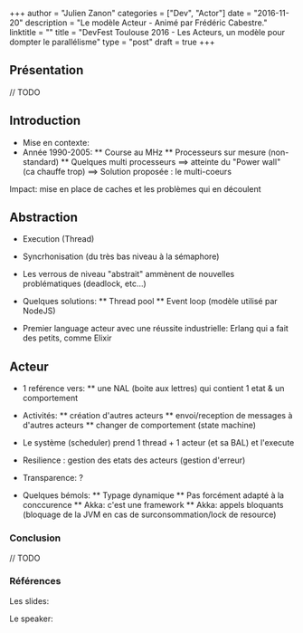 +++
author = "Julien Zanon"
categories = ["Dev", "Actor"]
date = "2016-11-20"
description = "Le modèle Acteur - Animé par Frédéric Cabestre."
linktitle = ""
title = "DevFest Toulouse 2016 - Les Acteurs, un modèle pour dompter le parallélisme"
type = "post"
draft = true
+++

## Présentation

// TODO

## Introduction

* Mise en contexte:
* Année 1990-2005:
** Course au MHz
** Processeurs sur mesure (non-standard)
** Quelques multi processeurs
==> atteinte du "Power wall" (ca chauffe trop)
==> Solution proposée : le multi-coeurs

Impact: mise en place de caches et les problèmes qui en découlent

## Abstraction

* Execution (Thread)
* Syncrhonisation (du très bas niveau à la sémaphore)
* Les verrous de niveau "abstrait" ammènent de nouvelles problématiques (deadlock, etc...)
* Quelques solutions:
** Thread pool
** Event loop (modèle utilisé par NodeJS)

* Premier language acteur avec une réussite industrielle:  Erlang qui a fait des petits, comme Elixir

## Acteur

* 1 reférence vers:
** une NAL (boite aux lettres) qui contient 1 etat & un comportement
* Activités:
** création d'autres acteurs
** envoi/reception de messages à d'autres acteurs
** changer de comportement (state machine)
* Le système (scheduler) prend 1 thread + 1 acteur (et sa BAL) et l'execute

* Resilience : gestion des etats des acteurs (gestion d'erreur)
* Transparence: ?

* Quelques bémols:
** Typage dynamique
** Pas forcément adapté à la conccurence
** Akka: c'est une framework
** Akka: appels bloquants (bloquage de la JVM en cas de surconsommation/lock de resource)


### Conclusion

// TODO
 
### Références

Les slides:

Le speaker:



